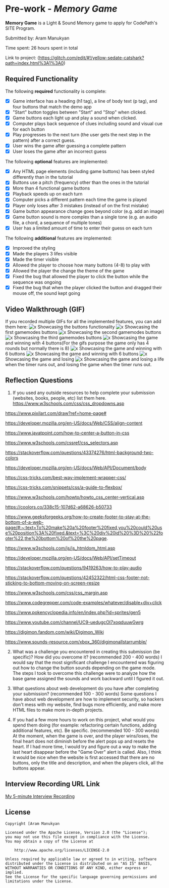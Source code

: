 # Pre-work - *Memory Game*

**Memory Game** is a Light & Sound Memory game to apply for CodePath's SITE Program. 

Submitted by: Aram Manukyan

Time spent: 26 hours spent in total

Link to project: (https://glitch.com/edit/#!/yellow-sedate-catshark?path=index.html%3A1%3A0)

## Required Functionality

The following **required** functionality is complete:

* [x] Game interface has a heading (h1 tag), a line of body text (p tag), and four buttons that match the demo app
* [x] "Start" button toggles between "Start" and "Stop" when clicked. 
* [x] Game buttons each light up and play a sound when clicked. 
* [x] Computer plays back sequence of clues including sound and visual cue for each button
* [x] Play progresses to the next turn (the user gets the next step in the pattern) after a correct guess. 
* [x] User wins the game after guessing a complete pattern
* [x] User loses the game after an incorrect guess

The following **optional** features are implemented:

* [x] Any HTML page elements (including game buttons) has been styled differently than in the tutorial
* [x] Buttons use a pitch (frequency) other than the ones in the tutorial
* [x] More than 4 functional game buttons
* [x] Playback speeds up on each turn
* [x] Computer picks a different pattern each time the game is played
* [x] Player only loses after 3 mistakes (instead of on the first mistake)
* [x] Game button appearance change goes beyond color (e.g. add an image)
* [x] Game button sound is more complex than a single tone (e.g. an audio file, a chord, a sequence of multiple tones)
* [x] User has a limited amount of time to enter their guess on each turn

The following **additional** features are implemented:

- [x] Improved the styling
- [x] Made the players 3 lifes visible
- [x] Made the timer visible
- [x] Allowed the player to choose how many buttons (4-8) to play with
- [x] Allowed the player the change the theme of the game
- [x] Fixed the bug that allowed the player to click the button while the sequence was ongoing
- [x] Fixed the bug that when the player clicked the button and dragged their mouse off, the sound kept going

## Video Walkthrough (GIF)

If you recorded multiple GIFs for all the implemented features, you can add them here:
![x](http://g.recordit.co/HO3I2uN2FL.gif) Showcasing the buttons functionality
![x](http://g.recordit.co/qu0x4CA7Ax.gif) Showcasing the first gamemodes buttons
![x](http://g.recordit.co/ozrpprIJCw.gif) Showcasing the second gamemodes buttons
![x](http://g.recordit.co/odhHEYJlTd.gif) Showcasing the third gamemodes buttons
![x](http://g.recordit.co/XlV865EyXx.gif) Showcasing the game and winning with 4 buttons(For the gifs purpose the game only has 4 rounds but normally there is 8)
![x](http://g.recordit.co/jQDl3XfJPS.gif) Showcasing the game and winning with 6 buttons
![x](http://g.recordit.co/yVBAAsnr3f.gif) Showcasing the game and winning with 6 buttons
![x](http://g.recordit.co/ofPbd1N2m0.gif) Showcasing the game and losing
![x](http://g.recordit.co/vUMQNIc7xr.gif) Showcasing the game and losing a life when the timer runs out, and losing the game when the timer runs out.

## Reflection Questions
1. If you used any outside resources to help complete your submission (websites, books, people, etc) list them here. 
https://www.w3schools.com/css/css_dropdowns.asp

https://www.pixilart.com/draw?ref=home-page#

https://developer.mozilla.org/en-US/docs/Web/CSS/align-content

https://www.javatpoint.com/how-to-center-a-button-in-css

https://www.w3schools.com/cssref/css_selectors.asp

https://stackoverflow.com/questions/43374276/html-background-two-colors

https://developer.mozilla.org/en-US/docs/Web/API/Document/body

https://css-tricks.com/best-way-implement-wrapper-css/

https://css-tricks.com/snippets/css/a-guide-to-flexbox/

https://www.w3schools.com/howto/howto_css_center-vertical.asp

https://coolors.co/338c15-107d62-a68626-b50733

https://www.geeksforgeeks.org/how-to-create-footer-to-stay-at-the-bottom-of-a-web-page/#:~:text=To%20make%20a%20footer%20fixed,you%20could%20use%20position%3A%20fixed.&text=%3C%20div%20id%20%3D%20%22footer%22,the%20bottom%20of%20the%20page.

https://www.w3schools.com/js/js_htmldom_html.asp

https://developer.mozilla.org/en-US/docs/Web/API/setTimeout

https://stackoverflow.com/questions/9419263/how-to-play-audio

https://stackoverflow.com/questions/42452322/html-css-footer-not-sticking-to-bottom-moving-on-screen-resize

https://www.w3schools.com/css/css_margin.asp

https://www.codegrepper.com/code-examples/whatever/disable+div+click

https://www.pokencyclopedia.info/en/index.php?id=sprites/gen5

https://www.youtube.com/channel/UC9-uedugcOI7xoqduuwGwrg

https://digimon.fandom.com/wiki/Digimon_Wiki

https://www.sounds-resource.com/xbox_360/digimonallstarrumble/

2. What was a challenge you encountered in creating this submission (be specific)? How did you overcome it? (recommended 200 - 400 words) 
I would say that the most significant challenge I encountered was figuring out how to change the button sounds depending on the game mode. The steps I took to overcome this challenge were to analyze how the base game assigned the sounds and work backward until I figured it out. 

3. What questions about web development do you have after completing your submission? (recommended 100 - 300 words) 
Some questions I have about web development are how to implement security, so hackers don't mess with my website, find bugs more efficiently, and make more HTML files to make more in-depth projects.

4. If you had a few more hours to work on this project, what would you spend them doing (for example: refactoring certain functions, adding additional features, etc). Be specific. (recommended 100 - 300 words) 
At the moment, when the game is over, and the player wins/loses, the final heart does not diminish before the alert pops up and resets the heart. If I had more time, I would try and figure out a way to make the last heart disappear before the "Game Over" alert is called. Also, I think it would be nice when the website is first accessed that there are no buttons, only the title and description, and when the players click, all the buttons appear.

## Interview Recording URL Link

[My 5-minute Interview Recording](your-link-here)


## License

    Copyright [Aram Manukyan

    Licensed under the Apache License, Version 2.0 (the "License");
    you may not use this file except in compliance with the License.
    You may obtain a copy of the License at

        http://www.apache.org/licenses/LICENSE-2.0

    Unless required by applicable law or agreed to in writing, software
    distributed under the License is distributed on an "AS IS" BASIS,
    WITHOUT WARRANTIES OR CONDITIONS OF ANY KIND, either express or implied.
    See the License for the specific language governing permissions and
    limitations under the License.
